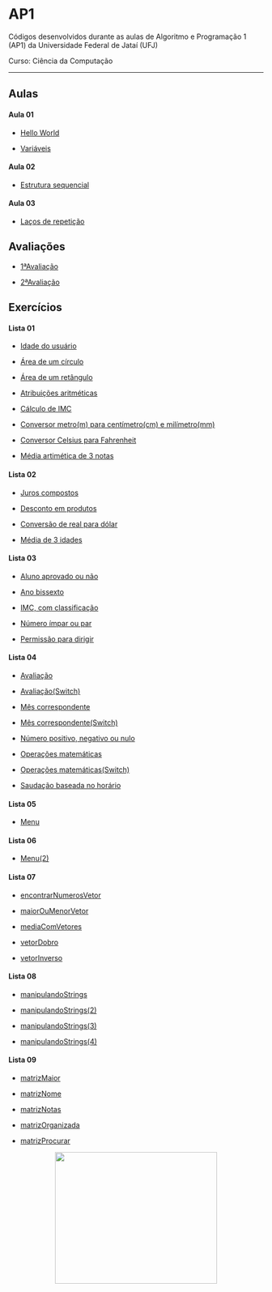 # AP1
Códigos desenvolvidos durante as aulas de Algoritmo e Programação 1 (AP1) da Universidade Federal de Jataí (UFJ)

Curso: Ciência da Computação

-----------------------------------------------------------------------------------------------------------------
## Aulas

   #### Aula 01

   - [Hello World](https://github.com/Schneiderss/AP1/blob/main/Aula01/hello_world.c)

   - [Variáveis](https://github.com/Schneiderss/AP1/blob/main/Aula01/variáveis.c)

   #### Aula 02
   
   - [Estrutura sequencial](https://github.com/Schneiderss/AP1/blob/main/Aula02/estrutura%20sequencial.c)

   #### Aula 03

   - [Laços de repetição](https://github.com/Schneiderss/AP1/blob/main/Aula03/lacos.c)

## Avaliações

- [1ªAvaliação](https://github.com/Schneiderss/AP1/blob/main/1%C2%AAAvalia%C3%A7%C3%A3o/calculoDesconto.c)

- [2ªAvaliação]()

## Exercícios

   #### Lista 01
  
   - [Idade do usuário](https://github.com/Schneiderss/AP1/blob/main/Lista01/idade%20do%20usuário.c)

   - [Área de um círculo](https://github.com/Schneiderss/AP1/blob/main/Lista01/area%20de%20um%20circulo.c)

   - [Área de um retângulo](https://github.com/Schneiderss/AP1/blob/main/Lista01/area%20de%20um%20retangulo.c)

   - [Atribuições aritméticas](https://github.com/Schneiderss/AP1/blob/main/Lista01/atribuicoes%20aritmeticas.c)

   - [Cálculo de IMC](https://github.com/Schneiderss/AP1/blob/main/Lista01/calculo%20de%20imc.c)

   - [Conversor metro(m) para centímetro(cm) e milímetro(mm)](https://github.com/Schneiderss/AP1/blob/main/Lista01/conversor%20(m)%20para%20(cm)%20e%20(mm).c)

   - [Conversor Celsius para Fahrenheit](https://github.com/Schneiderss/AP1/blob/main/Lista01/conversor%20celsius%20para%20fahrenheit.c)

   - [Média artimética de 3 notas](https://github.com/Schneiderss/AP1/blob/main/Lista01/media%20aritmetica%20de%203%20notas.c)

   #### Lista 02
  
   - [Juros compostos](https://github.com/Schneiderss/AP1/blob/main/Lista02/juros%20compostos.c)

   - [Desconto em produtos](https://github.com/Schneiderss/AP1/blob/main/Lista02/desconto%20em%20produtos.c)

   - [Conversão de real para dólar](https://github.com/Schneiderss/AP1/blob/main/Lista02/conversão%20de%20real%20para%20dolar.c)

   - [Média de 3 idades](https://github.com/Schneiderss/AP1/blob/main/Lista02/media%20de%203%20idades.c)

   #### Lista 03

   - [Aluno aprovado ou não](https://github.com/Schneiderss/AP1/blob/main/Lista03/aluno%20aprovado%20ou%20nao.c)

   - [Ano bissexto](https://github.com/Schneiderss/AP1/blob/main/Lista03/ano%20bissexto.c)

   - [IMC, com classificação](https://github.com/Schneiderss/AP1/blob/main/Lista03/imc.c)

   - [Número ímpar ou par](https://github.com/Schneiderss/AP1/blob/main/Lista03/numero%20impar%20ou%20par.c)

   - [Permissão para dirigir](https://github.com/Schneiderss/AP1/blob/main/Lista03/permissao%20para%20dirigir.c)

   #### Lista 04

   - [Avaliação](https://github.com/Schneiderss/AP1/blob/main/Lista04/avaliacao.c)

   - [Avaliação(Switch)](https://github.com/Schneiderss/AP1/blob/main/Lista04/avaliacao(switch).c)

   - [Mês correspondente](https://github.com/Schneiderss/AP1/blob/main/Lista04/mes%20correspondente.c)

   - [Mês correspondente(Switch)](https://github.com/Schneiderss/AP1/blob/main/Lista04/mes%20correspondente(switch).c)

   - [Número positivo, negativo ou nulo](https://github.com/Schneiderss/AP1/blob/main/Lista04/numero%20positivo%2C%20negativo%20ou%20nulo.c)

   - [Operações matemáticas](https://github.com/Schneiderss/AP1/blob/main/Lista04/operacoes%20matematicas.c)

   - [Operações matemáticas(Switch)](https://github.com/Schneiderss/AP1/blob/main/Lista04/operacoes%20matematicas(switch).c)

   - [Saudação baseada no horário](https://github.com/Schneiderss/AP1/blob/main/Lista04/saudaçao%20baseada%20no%20horario.c)

   
   #### Lista 05

   - [Menu](https://github.com/Schneiderss/AP1/blob/main/Lista05/menu.c)

   #### Lista 06

   - [Menu(2)](https://github.com/Schneiderss/AP1/blob/main/Lista06/menu(2).c)

   #### Lista 07

   - [encontrarNumerosVetor](https://github.com/Schneiderss/AP1/blob/main/Lista07/encontrarNumerosVetor.c)

   - [maiorOuMenorVetor](https://github.com/Schneiderss/AP1/blob/main/Lista07/maiorOuMenorVetor.c)

   - [mediaComVetores](https://github.com/Schneiderss/AP1/blob/main/Lista07/mediaComVetores.c)

   - [vetorDobro](https://github.com/Schneiderss/AP1/blob/main/Lista07/vetorDobro.c)

   - [vetorInverso](https://github.com/Schneiderss/AP1/blob/main/Lista07/vetorInverso.c)

   #### Lista 08

   - [manipulandoStrings](https://github.com/Schneiderss/AP1/blob/main/Lista08/manipulandoStrings.c)

   - [manipulandoStrings(2)](https://github.com/Schneiderss/AP1/blob/main/Lista08/manipulandoStrings(2).c)

   - [manipulandoStrings(3)](https://github.com/Schneiderss/AP1/blob/main/Lista08/manipulandoStrings(3).c)

   - [manipulandoStrings(4)](https://github.com/Schneiderss/AP1/blob/main/Lista08/manipulandoStrings(4).c)


   #### Lista 09

   - [matrizMaior](https://github.com/Schneiderss/AP1/blob/main/Lista09/matrizMaior.c)

   - [matrizNome](https://github.com/Schneiderss/AP1/blob/main/Lista09/matrizNome.c)

   - [matrizNotas](https://github.com/Schneiderss/AP1/blob/main/Lista09/matrizNotas.c)

   - [matrizOrganizada](https://github.com/Schneiderss/AP1/blob/main/Lista09/matrizOrganizada.c)

   - [matrizProcurar](https://github.com/Schneiderss/AP1/blob/main/Lista09/matrizProcurar.c)

<div align="center">
  <a>
    <img height="260" width="320" src="https://i.giphy.com/media/v1.Y2lkPTc5MGI3NjExd2gwYmNmOGV6MnExb3E2YmtsbzJlMmN1MzNuN28zcDY1NWEyZDVvciZlcD12MV9pbnRlcm5hbF9naWZfYnlfaWQmY3Q9Zw/4EiGNSTfy4WC4/giphy.gif">
  </a>
</div>
